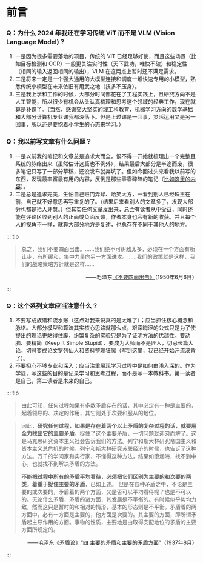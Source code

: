 # 前言

### Q：为什么 2024 年我还在学习传统 ViT 而不是 VLM (Vision Language Model)？

1. 一是因为很多需要落地的项目，传统的 ViT 已经足够好使，而且这些场景<f>（比如目标检测和 OCR）</f>一般更关注<m>实时性</m><f>（天下武功，唯快不破）</f>和<m>稳定性</m><f>（相同的输入返回相同的输出）</f>，VLM 在这两点上暂时还不满足需求。
2. 二是将来一定是<m>一个强大通用的大模型连接和调度一堆快速专用的小模型</m>，熟悉传统小模型在未来依旧有用武之地<f>（技多不压身）</f>。
3. 三是我上学和工作的时候，大部分时间都花在了工程实践上，且研究方向不是人工智能，所以很少有机会从头认真梳理和思考这个领域的经典工作，现在就算是补课了。<f>（当然，感谢交大坚实的理工科教育，机器学习方向的数学基础和大部分计算机专业课我都没落下。但是上过课是一回事，灵活运用又是另一回事，所以还是要抱着小学生的心态来学习。）</f>

### Q：我以前写文章有什么问题？

1. 一是以前我的笔记和文章总是追求大而全，恨不得一开始就梳理出一个完整且系统的脉络出来<f>（虽然估计这篇也不例外）</f>，结果最后大部分是半途而废，很多笔记只写了一部分草稿，还没发布就弃坑了。但如今回过头来看我以前写的东西，发现最丰富最有用的内容，反倒是那些零零碎碎的笔记<f>（[比如这里的内容](../notes/vitepress-init)）</f>。
2. 二是总是追求完美，生怕自己班门弄斧、贻笑大方，一看到别人已经珠玉在前，自己就不好意思再写重复的了。<f>（结果后来看别人的文章多了，发现大部分也都是拾人牙慧。）</f>但其实任何文章发出来，总会有读者从中受益，同时还能在评论区收到别人的正面或负面反馈，作者本身也会有新的收获。并且每个人的视角不一样，就算大部分地方是复述，也总存在不同于其他人的地方。

::: tip <blockquote>总之，我们不要四面出击。……我们绝不可树敌太多，必须在一个方面有所让步，有所缓和，集中力量向另一方面进攻。……我们的政策就是这样，我们的战略策略方针就是这样……</blockquote>
<p align="right">——毛泽东<a href="https://www.marxists.org/chinese/maozedong/marxist.org-chinese-mao-19500606b.htm">《不要四面出击》</a>（1950年6月6日）</p>
:::

### Q：这个系列文章应当注意什么？

1. 不要写成族谱和流水账<f>（这点对我来说真的是太难了）</f>；<m>应当抓住核心概念和脉络</m>。大部分模型和算法其实核心思路就那么点，艰深晦涩的公式只是为了使提出的理论更站得住脚，纷繁复杂的实验只是为了证明方法的优越性。<m>要动脑、要精简<f>（Keep It Simple Stupid）</f>、要成为大师而不是匠人</m>，切忌长篇大论，切忌变成论文罗列仙人和资料整理狂魔<f>（写到这里，我已经开始汗流浃背了）</f>。
2. 不要担心不够专业和深入；<m>应当注重展现学习过程中是如何由浅入深的</m>。作为学徒，写这些的目的是记录学习和思考过程，而不是写一本教科书。第一读者是自己，第二读者是未来的自己。

::: tip <blockquote>由此可知，任何过程如果有多数矛盾存在的话，其中必定有一种是主要的，起着领导的、决定的作用，其它则处于次要和服从的地位。</blockquote>
> 因此，**研究任何过程，如果是存在着两个以上矛盾的复杂过程的话，就要用全力找出它的主要矛盾**。捉住了这个主要矛盾，一切问题就迎刃而解了。这是马克思研究资本主义社会告诉我们的方法。列宁和斯大林研究帝国主义和资本主义总危机的时候，列宁和斯大林研究苏联经济的时候，也告诉了这种方法。万千的学问家和实行家，不懂得这种方法，结果如堕烟海，找不到中心，也就找不到解决矛盾的方法。
> 
> **不能把过程中所有的矛盾平均看待，必须把它们区别为主要的和次要的两类，着重于捉住主要的矛盾**，已如上述。
> 但是在各种矛盾之中，不论是主要的或次要的，矛盾着的两个方面，又是否可以平均看待呢？也是不可以的。无论什么矛盾，矛盾的诸方面，其发展是不平衡的。有时候似乎势均力敌，然而这只是暂时的和相对的情形，基本的形态则是不平衡。矛盾着的两方面中，必有一方面是主要的，他方面是次要的。其主要的方面，即所谓矛盾起主导作用的方面。事物的性质，主要地是由取得支配地位的矛盾的主要方面所规定的。
<p align="right">——毛泽东<a href="https://www.marxists.org/chinese/maozedong/marxist.org-chinese-mao-193708.htm">《矛盾论》“四 主要的矛盾和主要的矛盾方面”</a>（1937年8月）</p>
:::